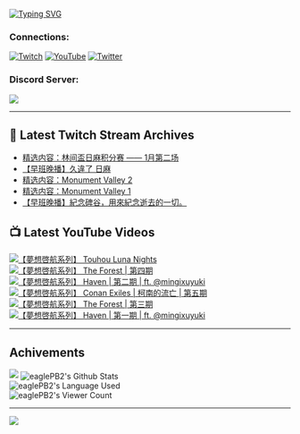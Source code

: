 <!--### Hello people, I'm EaglePB2 - The one who building something for fun 👋
Thank you for standby for this profile.   
The purpose of this profile is coming soon.   
You may come back later, as you wish if this readme.md is updated.   -->

<a href="https://git.io/typing-svg"><img src="https://readme-typing-svg.herokuapp.com?font=Fira+Code&duration=1000&pause=5000&vCenter=true&random=false&width=500&lines=%F0%9F%91%8B+Hello+Everyone%2C+I'm+EaglePB2.;%F0%9F%99%87+Thank+you+for+stopping+by+my+profile.+;%F0%9F%94%AD+%3D%3D%3D%3D+%F0%9F%94%AD;%F0%9F%91%8B+%E4%BD%A0%E5%A5%BD%EF%BC%8C%E6%AD%A1%E8%BF%8E%E4%BE%86%E5%88%B0%E6%88%91%E7%9A%84%E4%BB%A3%E7%A2%BC%E5%BA%AB%E3%80%82;%F0%9F%99%87+%E6%84%9F%E8%AC%9D%E5%89%8D%E4%BE%86%E5%8F%83%E8%A7%80%E5%B0%8F%E5%B1%8B+owo~" alt="Typing SVG" /></a>

### Connections:

[![Twitch](https://img.shields.io/badge/Twitch-9347FF?style=flat-square&logo=twitch&logoColor=white)](https://www.twitch.tv/eaglepb2)
[![YouTube](https://img.shields.io/badge/YouTube-%23FF0000.svg?style=flat-square&logo=YouTube&logoColor=white)](https://www.youtube.com/eaglepb2)
[![Twitter](https://img.shields.io/badge/Twitter-%231DA1F2.svg?style=flat-square&logo=Twitter&logoColor=white)](https://twitter.com/eaglepb2)

### Discord Server:

[![](https://invidget.switchblade.xyz/qKrub9b?theme=dark&language=ch)](https://discord.gg/qKrub9b)

---

## 👾 Latest Twitch Stream Archives
<!-- TWITCH:START -->
- [精选内容：林间盃日麻积分赛 —— 1月第二场](https://www.twitch.tv/videos/2028353476)
- [【早班晚播】久違了 日麻](https://www.twitch.tv/videos/2028269574)
- [精选内容：Monument Valley 2](https://www.twitch.tv/videos/2023564979)
- [精选内容：Monument Valley 1](https://www.twitch.tv/videos/2023564980)
- [【早班晚播】紀念碑谷，用來紀念逝去的一切。](https://www.twitch.tv/videos/2023434213)
<!-- TWITCH:END -->



## 📺 Latest YouTube Videos
<!-- YOUTUBE:START -->
<!-- YOUTUBE:END -->

<!-- BEGIN YOUTUBE-CARDS -->
<a href="https://www.youtube.com/watch?v=J9-pI-S5QCI">
  <picture>
    <source media="(prefers-color-scheme: dark)" srcset="https://ytcards.demolab.com/?id=J9-pI-S5QCI&title=%E3%80%90%E5%A4%A2%E6%83%B3%E5%95%93%E8%88%AA%E7%B3%BB%E5%88%97%E3%80%91+Touhou+Luna+Nights&lang=zh&timestamp=1705136486&background_color=%230d1117&title_color=%23ffffff&stats_color=%23dedede&max_title_lines=1&width=250&border_radius=5&duration=23556">
    <img src="https://ytcards.demolab.com/?id=J9-pI-S5QCI&title=%E3%80%90%E5%A4%A2%E6%83%B3%E5%95%93%E8%88%AA%E7%B3%BB%E5%88%97%E3%80%91+Touhou+Luna+Nights&lang=zh&timestamp=1705136486&background_color=%23ffffff&title_color=%2324292f&stats_color=%2357606a&max_title_lines=1&width=250&border_radius=5&duration=23556" alt="【夢想啓航系列】 Touhou Luna Nights" title="【夢想啓航系列】 Touhou Luna Nights">
  </picture>
</a>
<a href="https://www.youtube.com/watch?v=ua3HaJesUIs">
  <picture>
    <source media="(prefers-color-scheme: dark)" srcset="https://ytcards.demolab.com/?id=ua3HaJesUIs&title=%E3%80%90%E5%A4%A2%E6%83%B3%E5%95%93%E8%88%AA%E7%B3%BB%E5%88%97%E3%80%91+The+Forest+%7C+%E7%AC%AC%E5%9B%9B%E6%9C%9F&lang=zh&timestamp=1705039304&background_color=%230d1117&title_color=%23ffffff&stats_color=%23dedede&max_title_lines=1&width=250&border_radius=5&duration=17842">
    <img src="https://ytcards.demolab.com/?id=ua3HaJesUIs&title=%E3%80%90%E5%A4%A2%E6%83%B3%E5%95%93%E8%88%AA%E7%B3%BB%E5%88%97%E3%80%91+The+Forest+%7C+%E7%AC%AC%E5%9B%9B%E6%9C%9F&lang=zh&timestamp=1705039304&background_color=%23ffffff&title_color=%2324292f&stats_color=%2357606a&max_title_lines=1&width=250&border_radius=5&duration=17842" alt="【夢想啓航系列】 The Forest | 第四期" title="【夢想啓航系列】 The Forest | 第四期">
  </picture>
</a>
<a href="https://www.youtube.com/watch?v=nWNa-jepxmY">
  <picture>
    <source media="(prefers-color-scheme: dark)" srcset="https://ytcards.demolab.com/?id=nWNa-jepxmY&title=%E3%80%90%E5%A4%A2%E6%83%B3%E5%95%93%E8%88%AA%E7%B3%BB%E5%88%97%E3%80%91+Haven+%7C+%E7%AC%AC%E4%BA%8C%E6%9C%9F+%7C+ft.+%40mingixuyuki&lang=zh&timestamp=1704942061&background_color=%230d1117&title_color=%23ffffff&stats_color=%23dedede&max_title_lines=1&width=250&border_radius=5&duration=10614">
    <img src="https://ytcards.demolab.com/?id=nWNa-jepxmY&title=%E3%80%90%E5%A4%A2%E6%83%B3%E5%95%93%E8%88%AA%E7%B3%BB%E5%88%97%E3%80%91+Haven+%7C+%E7%AC%AC%E4%BA%8C%E6%9C%9F+%7C+ft.+%40mingixuyuki&lang=zh&timestamp=1704942061&background_color=%23ffffff&title_color=%2324292f&stats_color=%2357606a&max_title_lines=1&width=250&border_radius=5&duration=10614" alt="【夢想啓航系列】 Haven | 第二期 | ft. @mingixuyuki" title="【夢想啓航系列】 Haven | 第二期 | ft. @mingixuyuki">
  </picture>
</a>
<a href="https://www.youtube.com/watch?v=dYYpXBuSMrw">
  <picture>
    <source media="(prefers-color-scheme: dark)" srcset="https://ytcards.demolab.com/?id=dYYpXBuSMrw&title=%E3%80%90%E5%A4%A2%E6%83%B3%E5%95%93%E8%88%AA%E7%B3%BB%E5%88%97%E3%80%91+Conan+Exiles+%7C+%E6%9F%AF%E5%8D%97%E7%9A%84%E6%B5%81%E4%BA%A1+%7C+%E7%AC%AC%E4%BA%94%E6%9C%9F&lang=zh&timestamp=1704861186&background_color=%230d1117&title_color=%23ffffff&stats_color=%23dedede&max_title_lines=1&width=250&border_radius=5&duration=16310">
    <img src="https://ytcards.demolab.com/?id=dYYpXBuSMrw&title=%E3%80%90%E5%A4%A2%E6%83%B3%E5%95%93%E8%88%AA%E7%B3%BB%E5%88%97%E3%80%91+Conan+Exiles+%7C+%E6%9F%AF%E5%8D%97%E7%9A%84%E6%B5%81%E4%BA%A1+%7C+%E7%AC%AC%E4%BA%94%E6%9C%9F&lang=zh&timestamp=1704861186&background_color=%23ffffff&title_color=%2324292f&stats_color=%2357606a&max_title_lines=1&width=250&border_radius=5&duration=16310" alt="【夢想啓航系列】 Conan Exiles | 柯南的流亡 | 第五期" title="【夢想啓航系列】 Conan Exiles | 柯南的流亡 | 第五期">
  </picture>
</a>
<a href="https://www.youtube.com/watch?v=QZB6xqs_8y0">
  <picture>
    <source media="(prefers-color-scheme: dark)" srcset="https://ytcards.demolab.com/?id=QZB6xqs_8y0&title=%E3%80%90%E5%A4%A2%E6%83%B3%E5%95%93%E8%88%AA%E7%B3%BB%E5%88%97%E3%80%91+The+Forest+%7C+%E7%AC%AC%E4%B8%89%E6%9C%9F&lang=zh&timestamp=1704771579&background_color=%230d1117&title_color=%23ffffff&stats_color=%23dedede&max_title_lines=1&width=250&border_radius=5&duration=13556">
    <img src="https://ytcards.demolab.com/?id=QZB6xqs_8y0&title=%E3%80%90%E5%A4%A2%E6%83%B3%E5%95%93%E8%88%AA%E7%B3%BB%E5%88%97%E3%80%91+The+Forest+%7C+%E7%AC%AC%E4%B8%89%E6%9C%9F&lang=zh&timestamp=1704771579&background_color=%23ffffff&title_color=%2324292f&stats_color=%2357606a&max_title_lines=1&width=250&border_radius=5&duration=13556" alt="【夢想啓航系列】 The Forest | 第三期" title="【夢想啓航系列】 The Forest | 第三期">
  </picture>
</a>
<a href="https://www.youtube.com/watch?v=_2NREomfByc">
  <picture>
    <source media="(prefers-color-scheme: dark)" srcset="https://ytcards.demolab.com/?id=_2NREomfByc&title=%E3%80%90%E5%A4%A2%E6%83%B3%E5%95%93%E8%88%AA%E7%B3%BB%E5%88%97%E3%80%91+Haven+%7C+%E7%AC%AC%E4%B8%80%E6%9C%9F+%7C+ft.+%40mingixuyuki&lang=zh&timestamp=1704686205&background_color=%230d1117&title_color=%23ffffff&stats_color=%23dedede&max_title_lines=1&width=250&border_radius=5&duration=14462">
    <img src="https://ytcards.demolab.com/?id=_2NREomfByc&title=%E3%80%90%E5%A4%A2%E6%83%B3%E5%95%93%E8%88%AA%E7%B3%BB%E5%88%97%E3%80%91+Haven+%7C+%E7%AC%AC%E4%B8%80%E6%9C%9F+%7C+ft.+%40mingixuyuki&lang=zh&timestamp=1704686205&background_color=%23ffffff&title_color=%2324292f&stats_color=%2357606a&max_title_lines=1&width=250&border_radius=5&duration=14462" alt="【夢想啓航系列】 Haven | 第一期 | ft. @mingixuyuki" title="【夢想啓航系列】 Haven | 第一期 | ft. @mingixuyuki">
  </picture>
</a>
<!-- END YOUTUBE-CARDS -->

---

## Achivements
[![](https://github-profile-trophy.vercel.app/?username=eaglepb2&theme=monokai&no-bg=true&&title=Repositories,Issues,Commit,MultiLanguage)](https://github.com/anuraghazra/github-readme-stats)
<img align="center" alt="eaglePB2's Github Stats" src="https://github-readme-stats.vercel.app/api?username=eaglePB2&show_icons=true&hide_border=true&theme=merko" />
<br>
<img align="center" alt="eaglePB2's Language Used" src="https://github-readme-stats.vercel.app/api/top-langs/?username=eaglePB2&show_icons=true&hide_border=true&theme=merko&layout=compact&langs_count=8" />
<br>
<img align="center" alt="eaglePB2's Viewer Count" src="https://visitcount.itsvg.in/api?id=eaglepb2&label=Profile%20Views&color=3&icon=5&pretty=true" />

<hr>

<!-- RANDOMQUOTE:START -->
![](https://quotes-github-readme.vercel.app/api?type=horizontal&theme=merko)
<!-- RANDOMQUOTE:END -->


<!--
       _____   _   _   _____       _____   _   _   ____   
      |_   _| | | | | |  ___|     |  ___| | \ | | |  _  \  
        | |   | |_| | | |___      | |___  |  \| | | | | | 
        | |   |  _  | |  ___|     |  ___| |     | | | | | 
        | |   | | | | | |___      | |___  | |\  | | |_| | 
        |_|   |_| |_| |_____|     |_____| |_| \_| |____ / 
      
-->
